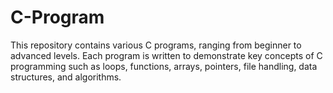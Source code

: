 # C-Program
This repository contains various C programs, ranging from beginner to advanced levels. Each program is written to demonstrate key concepts of C programming such as loops, functions, arrays, pointers, file handling, data structures, and algorithms.
